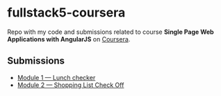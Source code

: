 # fullstack5-coursera
Repo with my code and submissions related to course **Single Page Web Applications with AngularJS** on [Coursera](http://Coursera.org).

## Submissions
* [Module 1 — Lunch checker](https://8kto.github.io/fullstack5-coursera/assignment1/)
* [Module 2 — Shopping List Check Off](https://8kto.github.io/fullstack5-coursera/assignment2/)


